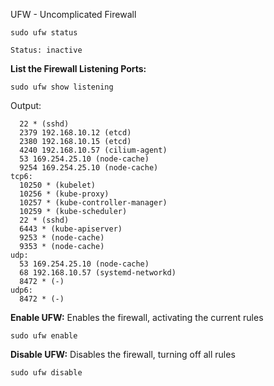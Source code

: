 UFW - Uncomplicated Firewall

```
sudo ufw status
```
`Status: inactive`

**List the Firewall Listening Ports:**
```
sudo ufw show listening
```
Output:
```tcp:
  22 * (sshd)
  2379 192.168.10.12 (etcd)
  2380 192.168.10.15 (etcd)
  4240 192.168.10.57 (cilium-agent)
  53 169.254.25.10 (node-cache)
  9254 169.254.25.10 (node-cache)
tcp6:
  10250 * (kubelet)
  10256 * (kube-proxy)
  10257 * (kube-controller-manager)
  10259 * (kube-scheduler)
  22 * (sshd)
  6443 * (kube-apiserver)
  9253 * (node-cache)
  9353 * (node-cache)
udp:
  53 169.254.25.10 (node-cache)
  68 192.168.10.57 (systemd-networkd)
  8472 * (-)
udp6:
  8472 * (-)
```

**Enable UFW:** Enables the firewall, activating the current rules
``` 
sudo ufw enable
```
**Disable UFW:** Disables the firewall, turning off all rules
``` 
sudo ufw disable
```
